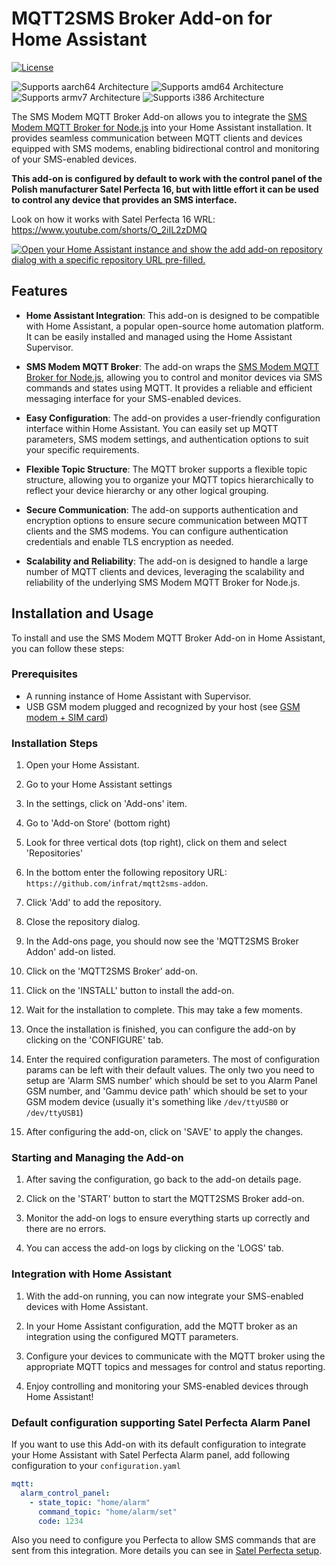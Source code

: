 # MQTT2SMS Broker Add-on for Home Assistant

[![License](https://img.shields.io/badge/License-MIT-blue.svg)](https://opensource.org/licenses/MIT)

![Supports aarch64 Architecture][aarch64-shield]
![Supports amd64 Architecture][amd64-shield]
![Supports armv7 Architecture][armv7-shield]
![Supports i386 Architecture][i386-shield]


The SMS Modem MQTT Broker Add-on allows you to integrate the [SMS Modem MQTT Broker for Node.js](https://github.com/infrat/mqtt2sms-broker) into your Home Assistant installation. It provides seamless communication between MQTT clients and devices equipped with SMS modems, enabling bidirectional control and monitoring of your SMS-enabled devices.

**This add-on is configured by default to work with the control panel of the Polish manufacturer Satel Perfecta 16, but with little effort it can be used to control any device that provides an SMS interface.**

Look on how it works with Satel Perfecta 16 WRL:
https://www.youtube.com/shorts/O_2iIL2zDMQ

[![Open your Home Assistant instance and show the add add-on repository dialog with a specific repository URL pre-filled.](https://my.home-assistant.io/badges/supervisor_add_addon_repository.svg)](https://my.home-assistant.io/redirect/supervisor_add_addon_repository/?repository_url=https%3A%2F%2Fgithub.com%2Finfrat%2Fmqtt2sms-addon)
## Features

- **Home Assistant Integration**: This add-on is designed to be compatible with Home Assistant, a popular open-source home automation platform. It can be easily installed and managed using the Home Assistant Supervisor.

- **SMS Modem MQTT Broker**: The add-on wraps the [SMS Modem MQTT Broker for Node.js](https://github.com/infrat/mqtt2sms-broker), allowing you to control and monitor devices via SMS commands and states using MQTT. It provides a reliable and efficient messaging interface for your SMS-enabled devices.

- **Easy Configuration**: The add-on provides a user-friendly configuration interface within Home Assistant. You can easily set up MQTT parameters, SMS modem settings, and authentication options to suit your specific requirements.

- **Flexible Topic Structure**: The MQTT broker supports a flexible topic structure, allowing you to organize your MQTT topics hierarchically to reflect your device hierarchy or any other logical grouping.

- **Secure Communication**: The add-on supports authentication and encryption options to ensure secure communication between MQTT clients and the SMS modems. You can configure authentication credentials and enable TLS encryption as needed.

- **Scalability and Reliability**: The add-on is designed to handle a large number of MQTT clients and devices, leveraging the scalability and reliability of the underlying SMS Modem MQTT Broker for Node.js.

## Installation and Usage

To install and use the SMS Modem MQTT Broker Add-on in Home Assistant, you can follow these steps:

### Prerequisites

- A running instance of Home Assistant with Supervisor.
- USB GSM modem plugged and recognized by your host (see [GSM modem + SIM card](https://github.com/infrat/mqtt2sms-broker/blob/master/docs/installation.md#gsm-modem--sim-card))

### Installation Steps

1. Open your Home Assistant.

2. Go to your Home Assistant settings

3. In the settings, click on 'Add-ons' item.

4. Go to 'Add-on Store' (bottom right)

5. Look for three vertical dots (top right), click on them and select 'Repositories'

6. In the bottom enter the following repository URL: `https://github.com/infrat/mqtt2sms-addon`.

7. Click 'Add' to add the repository.

8. Close the repository dialog.

9. In the Add-ons page, you should now see the 'MQTT2SMS Broker Addon' add-on listed.

10. Click on the 'MQTT2SMS Broker' add-on.

11. Click on the 'INSTALL' button to install the add-on.

12. Wait for the installation to complete. This may take a few moments.

13. Once the installation is finished, you can configure the add-on by clicking on the 'CONFIGURE' tab.

14. Enter the required configuration parameters. The most of configuration params can be left with their default values. The only two you need to setup are 'Alarm SMS number' which should be set to you Alarm Panel GSM number, and 'Gammu device path' which should be set to your GSM modem device (usually it's something like `/dev/ttyUSB0` or `/dev/ttyUSB1`)

15. After configuring the add-on, click on 'SAVE' to apply the changes.

### Starting and Managing the Add-on

1. After saving the configuration, go back to the add-on details page.

2. Click on the 'START' button to start the MQTT2SMS Broker add-on.

3. Monitor the add-on logs to ensure everything starts up correctly and there are no errors.

4. You can access the add-on logs by clicking on the 'LOGS' tab.

### Integration with Home Assistant

1. With the add-on running, you can now integrate your SMS-enabled devices with Home Assistant.

2. In your Home Assistant configuration, add the MQTT broker as an integration using the configured MQTT parameters.

3. Configure your devices to communicate with the MQTT broker using the appropriate MQTT topics and messages for control and status reporting.

4. Enjoy controlling and monitoring your SMS-enabled devices through Home Assistant!

### Default configuration supporting Satel Perfecta Alarm Panel
If you want to use this Add-on with its default configuration to integrate your Home Assistant with Satel Perfecta Alarm panel, add following configuration to your `configuration.yaml`
``` yaml
mqtt:
  alarm_control_panel:
    - state_topic: "home/alarm"
      command_topic: "home/alarm/set"
      code: 1234    
```
Also you need to configure you Perfecta to allow SMS commands that are sent from this integration. More details you can see in [Satel Perfecta setup](https://github.com/infrat/mqtt2sms-broker/blob/master/docs/installation.md#satel-perfecta-setup).

[aarch64-shield]: https://img.shields.io/badge/aarch64-yes-green.svg
[amd64-shield]: https://img.shields.io/badge/amd64-yes-green.svg
[armv7-shield]: https://img.shields.io/badge/armv7-yes-green.svg
[i386-shield]: https://img.shields.io/badge/i386-yes-green.svg